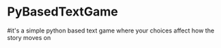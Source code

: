 # PyBasedTextGame
#it's a simple python based text game where your choices affect how the story moves on
